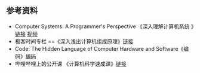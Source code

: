 ## 参考资料

* Computer Systems: A Programmer's Perspective 《深入理解计算机系统 》[链接](<https://book.douban.com/subject/1230413/>)  [视频](<https://www.bilibili.com/video/av31289365>)
* 极客时间专栏 ==《深入浅出计算机组成原理》[链接](https://time.geekbang.org/column/intro/170)
* Code: The Hidden Language of Computer Hardware and Software《编码》[编码](<https://book.douban.com/subject/4822685/>)
* 哔哩哔哩上的公开课 《计算机科学速成课》[链接](<https://www.bilibili.com/video/av21376839>)

